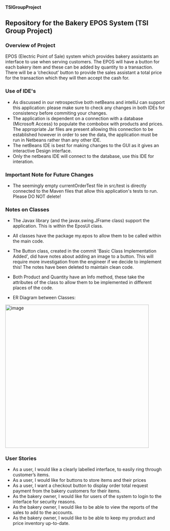 #### TSIGroupProject
Repository for the Bakery EPOS System (TSI Group Project)
----------------------------------------------------------------
### Overview of Project
EPOS (Electric Point of Sale) system which provides bakery assistants an interface to use when serving customers. The EPOS will have a button for each bakery item and these can be added by quantity to a transaction. There will be a ‘checkout’ button to provide the sales assistant a total price for the transaction which they will then accept the cash for.


### Use of IDE's
- As discussed in our retrospective both netBeans and intelliJ can support this application: please make sure to check any changes in both IDEs for consistency before commiting your changes.
- The application is dependent on a connection with a database (Microsoft Access) to populate the combobox with products and prices. The appropriate Jar files are present allowing this connection to be established however in order to see the data, the application must be run in Netbeans rather than any other IDE.
- The netBeans IDE is best for making changes to the GUI as it gives an interactive Design interface.
- Only the netbeans IDE will connect to the database, use this IDE for interation.

### Important Note for Future Changes
- The seemingly empty currentOrderTest file in src/test is directly connected to the Maven files that allow this application's tests to run. Please DO NOT delete!

### Notes on Classes
- The Javax library (and the javax.swing.JFrame class) support the application. This is within the EposUI class.
- All classes have the package my.epos to allow them to be called within the main code.
- The Button class, created in the commit 'Basic Class Implementation Added', did have notes about adding an image to a button. This will require more investigation from the engineer if we decide to implement this! The notes have been deleted to maintain clean code.
- Both Product and Quantity have an Info method, these take the attributes of the class to allow them to be implemented in different places of the code.

- ER Diagram between Classes:

<img width="452" alt="image" src="https://user-images.githubusercontent.com/127321272/234123551-4477e801-12ca-4fac-a99b-ba96640f0255.png">


### User Stories
- As a user, I would like a clearly labelled interface, to easily ring through customer’s items. 
- As a user, I would like for buttons to store items and their prices 
- As a user, I want a checkout button to display order total request payment from the bakery customers for their items.  
- As the bakery owner, I would like for users of the system to login to the interface for security reasons. 
- As the bakery owner, I would like to be able to view the reports of the sales to add to the accounts.  
- As the bakery owner, I would like to be able to keep my product and price inventory up-to-date. 
